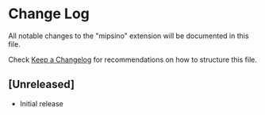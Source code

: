 # Change Log

All notable changes to the "mipsino" extension will be documented in this file.

Check [Keep a Changelog](http://keepachangelog.com/) for recommendations on how to structure this file.

## [Unreleased]

- Initial release